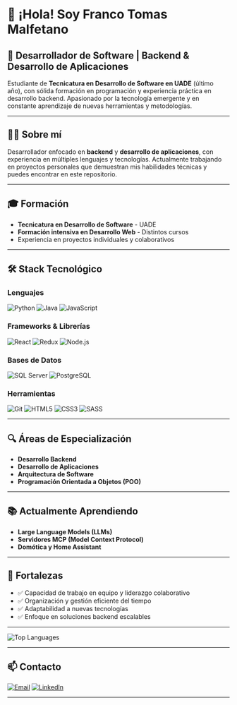 # 👋 ¡Hola! Soy Franco Tomas Malfetano

## 🚀 Desarrollador de Software | Backend & Desarrollo de Aplicaciones

Estudiante de **Tecnicatura en Desarrollo de Software en UADE** (último año), con sólida formación en programación y experiencia práctica en desarrollo backend. Apasionado por la tecnología emergente y en constante aprendizaje de nuevas herramientas y metodologías.

---

## 👨‍💻 Sobre mí

Desarrollador enfocado en **backend** y **desarrollo de aplicaciones**, con experiencia en múltiples lenguajes y tecnologías. Actualmente trabajando en proyectos personales que demuestran mis habilidades técnicas y puedes encontrar en este repositorio.

---

## 🎓 Formación

- **Tecnicatura en Desarrollo de Software** - UADE
- **Formación intensiva en Desarrollo Web** - Distintos cursos
- Experiencia en proyectos individuales y colaborativos

---

## 🛠️ Stack Tecnológico

### **Lenguajes**
![Python](https://img.shields.io/badge/Python-3776AB?style=for-the-badge&logo=python&logoColor=white)
![Java](https://img.shields.io/badge/Java-ED8B00?style=for-the-badge&logo=java&logoColor=white)
![JavaScript](https://img.shields.io/badge/JavaScript-F7DF1E?style=for-the-badge&logo=javascript&logoColor=black)

### **Frameworks & Librerías**
![React](https://img.shields.io/badge/React-20232A?style=for-the-badge&logo=react&logoColor=61DAFB)
![Redux](https://img.shields.io/badge/Redux-593D88?style=for-the-badge&logo=redux&logoColor=white)
![Node.js](https://img.shields.io/badge/Node.js-43853D?style=for-the-badge&logo=node.js&logoColor=white)

### **Bases de Datos**
![SQL Server](https://img.shields.io/badge/Microsoft%20SQL%20Server-CC2927?style=for-the-badge&logo=microsoft%20sql%20server&logoColor=white)
![PostgreSQL](https://img.shields.io/badge/PostgreSQL-316192?style=for-the-badge&logo=postgresql&logoColor=white)

### **Herramientas**
![Git](https://img.shields.io/badge/Git-F05032?style=for-the-badge&logo=git&logoColor=white)
![HTML5](https://img.shields.io/badge/HTML5-E34F26?style=for-the-badge&logo=html5&logoColor=white)
![CSS3](https://img.shields.io/badge/CSS3-1572B6?style=for-the-badge&logo=css3&logoColor=white)
![SASS](https://img.shields.io/badge/SASS-hotpink.svg?style=for-the-badge&logo=SASS&logoColor=white)

---

## 🔍 Áreas de Especialización

- **Desarrollo Backend**
- **Desarrollo de Aplicaciones**
- **Arquitectura de Software**
- **Programación Orientada a Objetos (POO)**

---

## 📚 Actualmente Aprendiendo

- **Large Language Models (LLMs)**
- **Servidores MCP (Model Context Protocol)**
- **Domótica y Home Assistant**


---

## 💪 Fortalezas

- ✅ Capacidad de trabajo en equipo y liderazgo colaborativo
- ✅ Organización y gestión eficiente del tiempo
- ✅ Adaptabilidad a nuevas tecnologías
- ✅ Enfoque en soluciones backend escalables

---


![Top Languages](https://github-readme-stats.vercel.app/api/top-langs/?username=FrancoMal&layout=compact&theme=dark)

---

## 📫 Contacto

[![Email](https://img.shields.io/badge/Email-D14836?style=for-the-badge&logo=gmail&logoColor=white)](mailto:franmalfe@gmail.com)
[![LinkedIn](https://img.shields.io/badge/LinkedIn-0077B5?style=for-the-badge&logo=linkedin&logoColor=white)](https://linkedin.com/in/tu-perfil)

---
